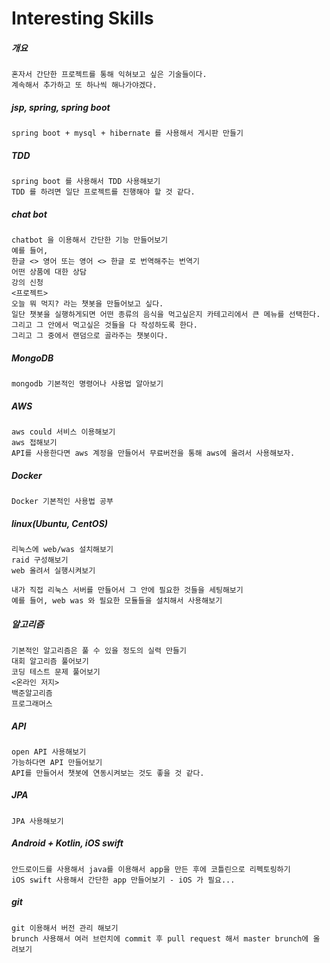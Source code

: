 # Interesting Skills

##### 개요
    혼자서 간단한 프로젝트를 통해 익혀보고 싶은 기술들이다.
    계속해서 추가하고 또 하나씩 해나가야겠다.
   
##### jsp, spring, spring boot
    spring boot + mysql + hibernate 를 사용해서 게시판 만들기

##### TDD
    spring boot 를 사용해서 TDD 사용해보기
    TDD 를 하려면 일단 프로젝트를 진행해야 할 것 같다.

##### chat bot
    chatbot 을 이용해서 간단한 기능 만들어보기
    예를 들어,
    한글 <> 영어 또는 영어 <> 한글 로 번역해주는 번역기
    어떤 상품에 대한 상담
    강의 신청
    <프로젝트>
    오늘 뭐 먹지? 라는 챗봇을 만들어보고 싶다.
    일단 챗봇을 실행하게되면 어떤 종류의 음식을 먹고싶은지 카테고리에서 큰 메뉴를 선택한다.
    그리고 그 안에서 먹고싶은 것들을 다 작성하도록 한다.
    그리고 그 중에서 랜덤으로 골라주는 챗봇이다.

##### MongoDB
    mongodb 기본적인 명령어나 사용법 알아보기

##### AWS
    aws could 서비스 이용해보기
    aws 접해보기
    API를 사용한다면 aws 계정을 만들어서 무료버전을 통해 aws에 올려서 사용해보자.
    
##### Docker
    Docker 기본적인 사용법 공부

##### linux(Ubuntu, CentOS)
    리눅스에 web/was 설치해보기
    raid 구성해보기
    web 올려서 실행시켜보기
    
    내가 직접 리눅스 서버를 만들어서 그 안에 필요한 것들을 세팅해보기
    예를 들어, web was 와 필요한 모듈들을 설치해서 사용해보기
    
##### 알고리즘
    기본적인 알고리즘은 풀 수 있을 정도의 실력 만들기
    대회 알고리즘 풀어보기
    코딩 테스트 문제 풀어보기
    <온라인 저지>
    백준알고리즘
    프로그래머스
    
##### API
    open API 사용해보기
    가능하다면 API 만들어보기
    API를 만들어서 챗봇에 연동시켜보는 것도 좋을 것 같다.
    
##### JPA
    JPA 사용해보기
    
##### Android + Kotlin, iOS swift
    안드로이드를 사용해서 java를 이용해서 app을 만든 후에 코틀린으로 리펙토링하기
    iOS swift 사용해서 간단한 app 만들어보기 - iOS 가 필요...

##### git
    git 이용해서 버전 관리 해보기
    brunch 사용해서 여러 브런치에 commit 후 pull request 해서 master brunch에 올려보기
    
